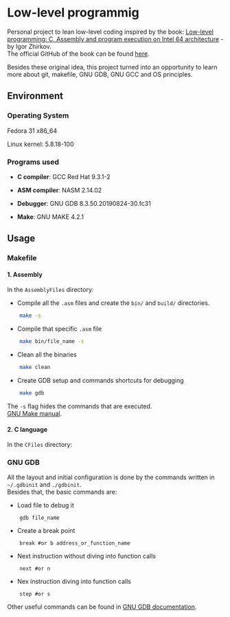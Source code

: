 # Low-level programmig

Personal project to lean low-level coding inspired by the book: [Low-level programming: C, Assembly and program execution on Intel 64 architecture](https://www.apress.com/br/book/9781484224021) - by Igor Zhirkov.  
The official GitHub of the book can be found [here](https://github.com/Apress/low-level-programming).

Besides these original idea, this project turned into an opportunity to learn more about git, makefile, GNU GDB, GNU GCC and OS principles.

## Environment

### Operating System
Fedora 31 x86_64

Linux kernel: 5.8.18-100

### Programs used
* __C compiler__: GCC Red Hat 9.3.1-2

* __ASM compiler__: NASM 2.14.02

* __Debugger__: GNU GDB 8.3.50.20190824-30.fc31

* __Make__: GNU MAKE 4.2.1


## Usage 

### Makefile  
#### 1. Assembly
In the `AssemblyFiles` directory:
- Compile all the `.asm` files and create the `bin/` and `build/` directories.
```bash     
    make -s
```
- Compile that specific `.asm` file 
```bash 
    make bin/file_name -s
```
- Clean all the binaries 
```bash
    make clean 
```
- Create GDB setup and commands shortcuts for debugging
```bash
    make gdb
``` 

The `-s` flag hides the commands that are executed.  
[GNU Make manual](https://www.gnu.org/software/make/manual/make.html).

#### 2. C language
In the `CFiles` directory:


### GNU GDB

All the layout and initial configuration is done by the commands written in `~/.gdbinit` and `./gdbinit`.  
Besides that, the basic commands are:
- Load file to debug it
```gdb
    gdb file_name
```
- Create a break point
```gdb
    break #or b address_or_function_name
```  
- Next instruction without diving into function calls
```gdb
    next #or n
```  
- Nex instruction diving into function calls
```gdb
    step #or s
```

Other useful commands can be found in [GNU GDB documentation](https://www.gnu.org/software/gdb/documentation/).